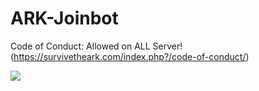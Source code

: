 # ARK-Joinbot

Code of Conduct: Allowed on ALL Server! (https://survivetheark.com/index.php?/code-of-conduct/)

[![](http://img.youtube.com/vi/my0iWdA_KB4/0.jpg)](http://www.youtube.com/watch?v=my0iWdA_KB4 "")

